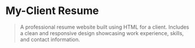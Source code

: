 # My-Client Resume

> A professional resume website built using HTML for a client. Includes a clean and responsive design showcasing work experience, skills, and contact information.